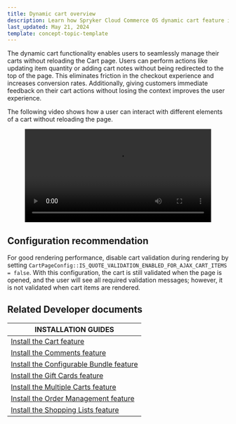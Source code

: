```yaml
---
title: Dynamic cart overview
description: Learn how Spryker Cloud Commerce OS dynamic cart feature improves user experience with seamless cart management and a frictionless checkout process.
last_updated: May 21, 2024
template: concept-topic-template
---
```


The dynamic cart functionality enables users to seamlessly manage their carts without reloading the Cart page. Users can perform actions like updating item quantity or adding cart notes without being redirected to the top of the page. This eliminates friction in the checkout experience and increases conversion rates. Additionally, giving customers immediate feedback on their cart actions without losing the context improves the user experience.

The following video shows how a user can interact with different elements of a cart without reloading the page.

<figure class="video_container">
    <video width="100%" height="auto" controls>
    <source src="https://spryker.s3.eu-central-1.amazonaws.com/docs/About/Releases/release-notes-202410.0.md/dynamic-cart-video.mp4" type="video/mp4">
  </video>
</figure>

## Configuration recommendation

For good rendering performance, disable cart validation during rendering by setting `CartPageConfig::IS_QUOTE_VALIDATION_ENABLED_FOR_AJAX_CART_ITEMS = false`.
With this configuration, the cart is still validated when the page is opened, and the user will see all required validation messages; however, it is not validated when cart items are rendered.

## Related Developer documents

| INSTALLATION GUIDES |
|---------|
| [Install the Cart feature](/docs/pbc/all/cart-and-checkout/202410.0/base-shop/install-and-upgrade/install-features/install-the-cart-feature.html) |
| [Install the Comments feature](/docs/pbc/all/cart-and-checkout/202410.0/base-shop/install-and-upgrade/install-features/install-the-comments-feature.html) |
| [Install the Configurable Bundle feature](/docs/pbc/all/product-information-management/202410.0/base-shop/install-and-upgrade/install-features/install-the-configurable-bundle-feature.html) |
| [Install the Gift Cards feature](/docs/pbc/all/gift-cards/202410.0/install-and-upgrade/install-the-gift-cards-feature.html) |
| [Install the Multiple Carts feature](/docs/pbc/all/cart-and-checkout/202410.0/base-shop/install-and-upgrade/install-features/install-the-multiple-carts-feature.html) |
| [Install the Order Management feature](/docs/pbc/all/order-management-system/202410.0/base-shop/install-and-upgrade/install-features/install-the-order-management-feature.html) |
| [Install the Shopping Lists feature](/docs/pbc/all/shopping-list-and-wishlist/202410.0/base-shop/install-and-upgrade/install-features/install-the-shopping-lists-feature.html) |
